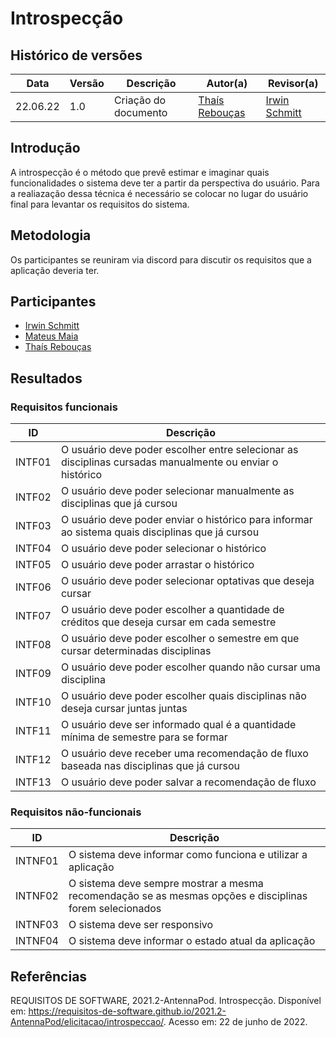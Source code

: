# Introspecção

## Histórico de versões
| Data       | Versão | Descrição            | Autor(a)                                     | Revisor(a)                                    |
| ---------- | ------ | -------------------- | -------------------------------------------- | --------------------------------------------- |
| 22.06.22   | 1.0    | Criação do documento | [Thaís Rebouças](https://github.com/Thais-ra) | [Irwin Schmitt](https://github.com/irwinschmitt) |

## Introdução

A introspecção é o método que prevê estimar e imaginar quais funcionalidades o sistema deve ter a partir da perspectiva do usuário. Para a realiazação dessa técnica é necessário se colocar no lugar do usuário final para levantar os requisitos do sistema.

## Metodologia

Os participantes se reuniram via discord para discutir os requisitos que a aplicação deveria ter.

## Participantes

- [Irwin Schmitt](https://github.com/irwinschmitt)
- [Mateus Maia](https://github.com/mateusmaiamaia)
- [Thaís Rebouças](https://github.com/Thais-ra)

## Resultados

### Requisitos funcionais

| ID     | Descrição                                                                                                |
| ------ | -------------------------------------------------------------------------------------------------------- |
| INTF01 | O usuário deve poder escolher entre selecionar as disciplinas cursadas manualmente ou enviar o histórico |
| INTF02 | O usuário deve poder selecionar manualmente as disciplinas que já cursou                                 |
| INTF03 | O usuário deve poder enviar o histórico para informar ao sistema quais disciplinas que já cursou         |
| INTF04 | O usuário deve poder selecionar o histórico                                                              |
| INTF05 | O usuário deve poder arrastar o histórico                                                                |
| INTF06 | O usuário deve poder selecionar optativas que deseja cursar                                              |
| INTF07 | O usuário deve poder escolher a quantidade de créditos que deseja cursar em cada semestre                |
| INTF08 | O usuário deve poder escolher o semestre em que cursar determinadas disciplinas                          |
| INTF09 | O usuário deve poder escolher quando não cursar uma disciplina                                           |
| INTF10 | O usuário deve poder escolher quais disciplinas não deseja cursar juntas juntas                          |
| INTF11 | O usuário deve ser informado qual é a quantidade mínima de semestre para se formar                       |
| INTF12 | O usuário deve receber uma recomendação de fluxo baseada nas disciplinas que já cursou                   |
| INTF13 | O usuário deve poder salvar a recomendação de fluxo                                                      |

### Requisitos não-funcionais

| ID      | Descrição                                                                                               |
| ------- | ------------------------------------------------------------------------------------------------------- |
| INTNF01 | O sistema deve informar como funciona e utilizar a aplicação                                            |
| INTNF02 | O sistema deve sempre mostrar a mesma recomendação se as mesmas opções e disciplinas forem selecionados |
| INTNF03 | O sistema deve ser responsivo                                                                           |
| INTNF04 | O sistema deve informar o estado atual da aplicação                                                     |


## Referências

REQUISITOS DE SOFTWARE, 2021.2-AntennaPod. Introspecção. Disponível em: https://requisitos-de-software.github.io/2021.2-AntennaPod/elicitacao/introspeccao/. Acesso em: 22 de junho de 2022.
